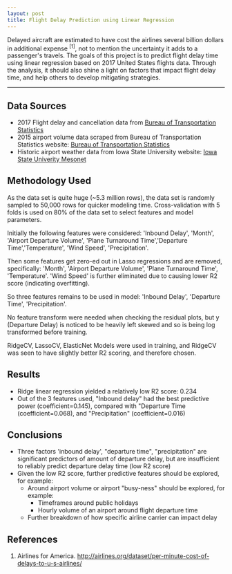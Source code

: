 ```yaml
---
layout: post
title: Flight Delay Prediction using Linear Regression
---
```


Delayed aircraft are estimated to have cost the airlines several billion dollars in additional expense <sup>[1]</sup>, not to mention the uncertainty it adds to a passenger's travels. The goals of this project is to  predict flight delay time using linear regression based on 2017 United States flights data. Through the analysis, it should also shine a light on factors that impact flight delay time, and help others to develop mitigating strategies.

-----

## Data Sources
* 2017 Flight delay and cancellation data from [Bureau of Transportation Statistics](https://www.transtats.bts.gov/DL_SelectFields.asp?Table_ID=236)
* 2015 airport volume data scraped from Bureau of Transportation Statistics website: [Bureau of Transportation Statistics](https://www.transtats.bts.gov/airports.asp?pn=1)
* Historic airport weather data from Iowa State University website: [Iowa State Univerity Mesonet](https://mesonet.agron.iastate.edu/request/download.phtml?network=WA_ASOS)

## Methodology Used
As the data set is quite huge (~5.3 million rows), the data set is randomly sampled to 50,000 rows for quicker modeling time. Cross-validation with 5 folds is used on 80% of the data set to select features and model parameters.

Initially the following features were considered: 'Inbound Delay', 'Month', 'Airport Departure Volume', 'Plane Turnaround Time','Departure Time','Temperature', 'Wind Speed', 'Precipitation'.

Then some features get zero-ed out in Lasso regressions and are removed, specifically: 'Month', 'Airport Departure Volume', 'Plane Turnaround Time', 'Temperature'. 'Wind Speed' is further eliminated due to causing lower R2 score (indicating overfitting).

So three features remains to be used in model: 'Inbound Delay', 'Departure Time', 'Precipitation'.

No feature transform were needed when checking the residual plots, but y (Departure Delay) is noticed to be heavily left skewed and so is being log transformed before training.

RidgeCV, LassoCV, ElasticNet Models were used in training, and RidgeCV was seen to have slightly better R2 scoring, and therefore chosen.

## Results
* Ridge linear regression yielded a relatively low R2 score: 0.234
* Out of the 3 features used, "Inbound delay" had the best predictive power (coefficient=0.145), compared with "Departure Time (coefficient=0.068), and "Precipitation" (coefficient=0.016)

## Conclusions
* Three factors 'inbound delay', "departure time", "precipitation" are significant predictors of amount of departure delay, but are insufficient to reliably predict departure delay time (low R2 score)
* Given the low R2 score, further predictive features should be explored, for example:
    * Around airport volume or airport "busy-ness" should be explored, for example:
      * Timeframes around public holidays
      * Hourly volume of an airport around flight departure time
    * Further breakdown of how specific airline carrier can impact delay

## References
1. Airlines for America. http://airlines.org/dataset/per-minute-cost-of-delays-to-u-s-airlines/
